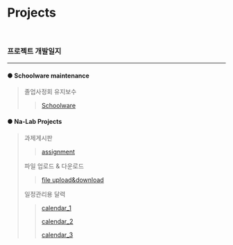 # Projects

</br>

### 프로젝트 개발일지

------

#### ● Schoolware maintenance

>졸업사정회 유지보수
>
>> [Schoolware](https://github.com/SeongHwan7/Projects/blob/main/Schoolware/Schoolware%20Project.md)



#### ● Na-Lab Projects

>과제게시판
>
>> [assignment](https://github.com/SeongHwan7/Projects/blob/main/Nalab/Nalab%20Project%20assignment.md)
>
>
>
>파일 업로드 & 다운로드
>
>>  [file upload&download](https://github.com/SeongHwan7/Projects/blob/main/Nalab/Nalab%20Project%20file.md)
>
>
>
>일정관리용 달력
>
>> [calendar_1](https://github.com/SeongHwan7/Projects/blob/main/Nalab/Nalab%20Project%20calendar_1.md)
>>
>> [calendar_2](https://github.com/SeongHwan7/Projects/blob/main/Nalab/Nalab%20Project%20calendar_2.md)
>>
>> [calendar_3](https://github.com/SeongHwan7/Projects/blob/main/Nalab/Nalab%20Project%20calendar_3.md)

